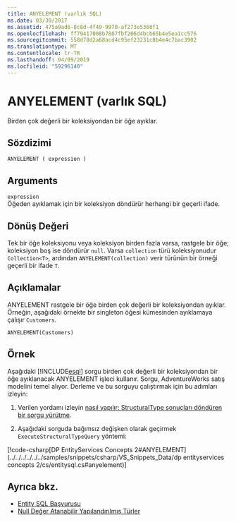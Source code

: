 ```yaml
---
title: ANYELEMENT (varlık SQL)
ms.date: 03/30/2017
ms.assetid: 475a9ad6-8c8d-4f49-9970-af273e5360f1
ms.openlocfilehash: ff79417008b7807fbf206d4bcb65b4e5ea1cc576
ms.sourcegitcommit: 558d78d2a68acd4c95ef23231c8b4e4c7bac3902
ms.translationtype: MT
ms.contentlocale: tr-TR
ms.lasthandoff: 04/09/2019
ms.locfileid: "59296140"
---
```

# <a name="anyelement-entity-sql"></a>ANYELEMENT (varlık SQL)
Birden çok değerli bir koleksiyondan bir öğe ayıklar.  
  
## <a name="syntax"></a>Sözdizimi  
  
```  
ANYELEMENT ( expression )  
```  
  
## <a name="arguments"></a>Arguments  
 `expression`  
 Öğeden ayıklamak için bir koleksiyon döndürür herhangi bir geçerli ifade.  
  
## <a name="return-value"></a>Dönüş Değeri  
 Tek bir öğe koleksiyonu veya koleksiyon birden fazla varsa, rastgele bir öğe; koleksiyon boş ise döndürür `null`. Varsa `collection` türü koleksiyonudur `Collection<T>`, ardından `ANYELEMENT(collection)` verir türünün bir örneği geçerli bir ifade `T`.  
  
## <a name="remarks"></a>Açıklamalar  
 ANYELEMENT rastgele bir öğe birden çok değerli bir koleksiyondan ayıklar. Örneğin, aşağıdaki örnekte bir singleton öğesi kümesinden ayıklamaya çalışır `Customers`.  
  
```  
ANYELEMENT(Customers)  
```  
  
## <a name="example"></a>Örnek  
 Aşağıdaki [!INCLUDE[esql](../../../../../../includes/esql-md.md)] sorgu birden çok değerli bir koleksiyondan bir öğe ayıklanacak ANYELEMENT işleci kullanır. Sorgu, AdventureWorks satış modelini temel alıyor. Derleme ve bu sorguyu çalıştırmak için bu adımları izleyin:  
  
1. Verilen yordamı izleyin [nasıl yapılır: StructuralType sonuçları döndüren bir sorgu yürütme](../../../../../../docs/framework/data/adonet/ef/how-to-execute-a-query-that-returns-structuraltype-results.md).  
  
2. Aşağıdaki sorguda bağımsız değişken olarak geçirmek `ExecuteStructuralTypeQuery` yöntemi:  
  
 [!code-csharp[DP EntityServices Concepts 2#ANYELEMENT](../../../../../../samples/snippets/csharp/VS_Snippets_Data/dp entityservices concepts 2/cs/entitysql.cs#anyelement)]  
  
## <a name="see-also"></a>Ayrıca bkz.

- [Entity SQL Başvurusu](../../../../../../docs/framework/data/adonet/ef/language-reference/entity-sql-reference.md)
- [Null Değer Atanabilir Yapılandırılmış Türler](../../../../../../docs/framework/data/adonet/ef/language-reference/nullable-structured-types-entity-sql.md)
